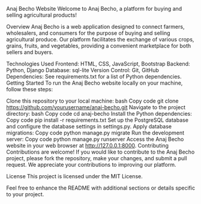 Anaj Becho Website
Welcome to Anaj Becho, a platform for buying and selling agricultural products!

Overview
Anaj Becho is a web application designed to connect farmers, wholesalers, and consumers for the purpose of buying and selling agricultural produce. Our platform facilitates the exchange of various crops, grains, fruits, and vegetables, providing a convenient marketplace for both sellers and buyers.

Technologies Used
Frontend: HTML, CSS, JavaScript, Bootstrap
Backend: Python, Django
Database: sql-lite
Version Control: Git, GitHub
Dependencies: See requirements.txt for a list of Python dependencies.
Getting Started
To run the Anaj Becho website locally on your machine, follow these steps:

Clone this repository to your local machine:
bash
Copy code
git clone https://github.com/yourusername/anaj-becho.git
Navigate to the project directory:
bash
Copy code
cd anaj-becho
Install the Python dependencies:
Copy code
pip install -r requirements.txt
Set up the PostgreSQL database and configure the database settings in settings.py.
Apply database migrations:
Copy code
python manage.py migrate
Run the development server:
Copy code
python manage.py runserver
Access the Anaj Becho website in your web browser at http://127.0.0.1:8000.
Contributing
Contributions are welcome! If you would like to contribute to the Anaj Becho project, please fork the repository, make your changes, and submit a pull request. We appreciate your contributions to improving our platform.

License
This project is licensed under the MIT License.

Feel free to enhance the README with additional sections or details specific to your project.
